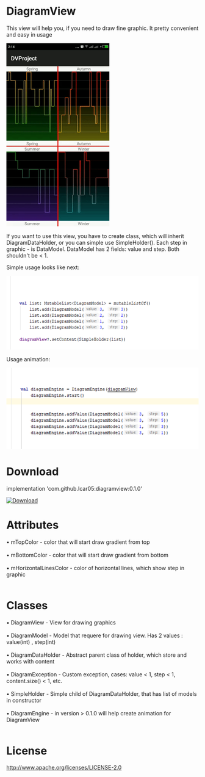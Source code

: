 # DiagramView
This view will help you, if you need to draw fine graphic. It pretty convenient and easy in
usage

![alt text](https://github.com/Icar05/DiagramView/blob/master/diagramView.gif)

If you want to use this view, you have to create class, which will inherit DiagramDataHolder,
or you can simple use SimpleHolder(). Each step in graphic - is DataModel. DataModel has 2
fields: value and step. Both shouldn't be < 1.

Simple usage looks like next:
       
![alt text](https://github.com/Icar05/DiagramView/blob/master/usage_info.png)

Usage animation: 

![alt text](https://github.com/Icar05/DiagramView/blob/master/usage_anim.png)

# Download
implementation 'com.github.Icar05:diagramview:0.1.0' <br>

[ ![Download](https://api.bintray.com/packages/icar05/diagramview/DiagramView/images/download.svg) ](https://bintray.com/icar05/diagramview/DiagramView/_latestVersion)


# Attributes

  • mTopColor - color that will start draw gradient from top <br><br>
  • mBottomColor - color that will start draw gradient from bottom <br><br>
  • mHorizontalLinesColor - color of horizontal lines, which show step in graphic <br><br>
  
  
# Classes

  • DiagramView - View for drawing graphics <br><br>
  • DiagramModel - Model that requere for drawing view. Has 2 values : value(int) , step(int) <br><br>
  • DiagramDataHolder - Abstract parent class of holder, which store and works with content <br><br>
  • DiagramException - Custom exception, cases: value < 1, step < 1, content.size() < 1, etc. <br><br>
  • SimpleHolder - Simple child of DiagramDataHolder, that has list of models in constructor <br><br>
  • DiagramEngine - in version > 0.1.0 will help create animation for DiagramView <br><br>

# License

http://www.apache.org/licenses/LICENSE-2.0
